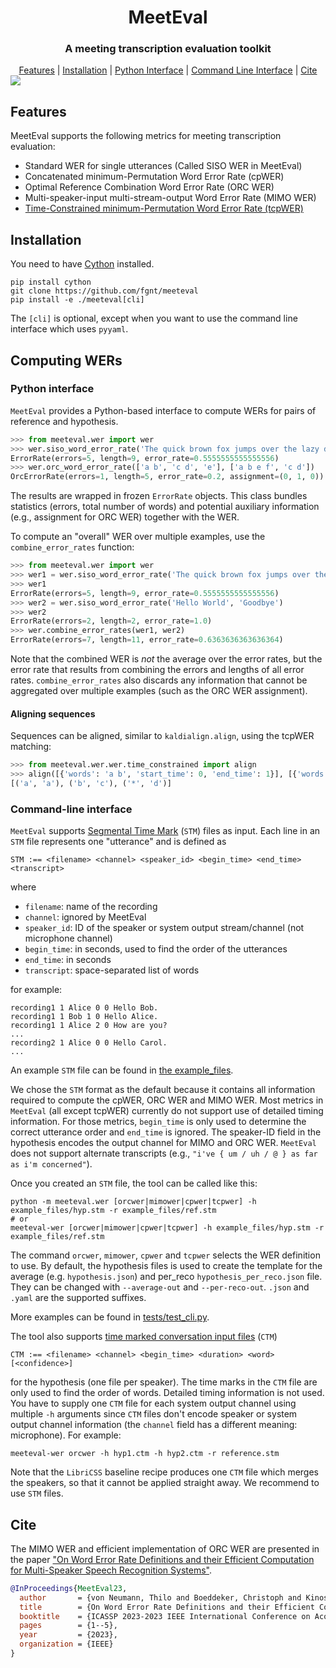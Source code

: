 <h1 align="center">MeetEval</h1> 
<h3 align="center">A meeting transcription evaluation toolkit</h3>
<div align="center"><a href="#features">Features</a> | <a href="#installation">Installation</a> | <a href="#python-interface">Python Interface</a> | <a href="#command-line-interface">Command Line Interface</a> | <a href="#cite">Cite</a></div>
<a href="https://github.com/fgnt/meeteval/actions"><img src="https://github.com/fgnt/meeteval/actions/workflows/pytest.yml/badge.svg"/></a>


## Features
MeetEval supports the following metrics for meeting transcription evaluation:

- Standard WER for single utterances (Called SISO WER in MeetEval)
- Concatenated minimum-Permutation Word Error Rate (cpWER)
- Optimal Reference Combination Word Error Rate (ORC WER)
- Multi-speaker-input multi-stream-output Word Error Rate (MIMO WER)
- [Time-Constrained minimum-Permutation Word Error Rate (tcpWER)](/doc/tcpwer.md)


## Installation

You need to have [Cython](https://cython.org/) installed.

```shell
pip install cython
git clone https://github.com/fgnt/meeteval
pip install -e ./meeteval[cli]
```

The `[cli]` is optional, except when you want to use the command line
interface which uses `pyyaml`.

## Computing WERs

### Python interface

`MeetEval` provides a Python-based interface to compute WERs for pairs of reference and hypothesis.

```python
>>> from meeteval.wer import wer
>>> wer.siso_word_error_rate('The quick brown fox jumps over the lazy dog', 'The kwik browne focks jumps over the lay dock')
ErrorRate(errors=5, length=9, error_rate=0.5555555555555556)
>>> wer.orc_word_error_rate(['a b', 'c d', 'e'], ['a b e f', 'c d'])
OrcErrorRate(errors=1, length=5, error_rate=0.2, assignment=(0, 1, 0))
```

The results are wrapped in frozen `ErrorRate` objects.
This class bundles statistics (errors, total number of words) and potential auxiliary information (e.g., assignment for ORC WER) together with the WER.

To compute an "overall" WER over multiple examples, use the `combine_error_rates` function:

```python
>>> from meeteval.wer import wer
>>> wer1 = wer.siso_word_error_rate('The quick brown fox jumps over the lazy dog', 'The kwik browne focks jumps over the lay dock')
>>> wer1
ErrorRate(errors=5, length=9, error_rate=0.5555555555555556)
>>> wer2 = wer.siso_word_error_rate('Hello World', 'Goodbye')
>>> wer2
ErrorRate(errors=2, length=2, error_rate=1.0)
>>> wer.combine_error_rates(wer1, wer2)
ErrorRate(errors=7, length=11, error_rate=0.6363636363636364)
```

Note that the combined WER is _not_ the average over the error rates, but the error rate that results from combining the errors and lengths of all error rates.
`combine_error_rates` also discards any information that cannot be aggregated over multiple examples (such as the ORC WER assignment).

#### Aligning sequences

Sequences can be aligned, similar to `kaldialign.align`, using the tcpWER matching:
```python
>>> from meeteval.wer.wer.time_constrained import align
>>> align([{'words': 'a b', 'start_time': 0, 'end_time': 1}], [{'words': 'a c', 'start_time': 0, 'end_time': 1}, {'words': 'd', 'start_time': 2, 'end_time': 3}])
[('a', 'a'), ('b', 'c'), ('*', 'd')]
```

### Command-line interface

`MeetEval` supports [Segmental Time Mark](https://github.com/usnistgov/SCTK/blob/master/doc/infmts.htm#L75) (`STM`) files as input.
Each line in an `STM` file represents one "utterance" and is defined as

```STM
STM :== <filename> <channel> <speaker_id> <begin_time> <end_time> <transcript>
```
where
- `filename`: name of the recording
- `channel`: ignored by MeetEval
- `speaker_id`: ID of the speaker or system output stream/channel (not microphone channel)
- `begin_time`: in seconds, used to find the order of the utterances
- `end_time`: in seconds
- `transcript`: space-separated list of words

for example:
```
recording1 1 Alice 0 0 Hello Bob.
recording1 1 Bob 1 0 Hello Alice.
recording1 1 Alice 2 0 How are you?
...
recording2 1 Alice 0 0 Hello Carol.
...
```

An example `STM` file can be found in [the example_files](example_files/ref.stm).

We chose the `STM` format as the default because it contains all information required to compute the cpWER, ORC WER and MIMO WER.
Most metrics in `MeetEval` (all except tcpWER) currently do not support use of detailed timing information.
For those metrics, `begin_time` is only used to determine the correct utterance order and `end_time` is ignored.
The speaker-ID field in the hypothesis encodes the output channel for MIMO and ORC WER.
`MeetEval` does not support alternate transcripts (e.g., `"i've { um / uh / @ } as far as i'm concerned"`).

Once you created an `STM` file, the tool can be called like this:

```shell
python -m meeteval.wer [orcwer|mimower|cpwer|tcpwer] -h example_files/hyp.stm -r example_files/ref.stm
# or
meeteval-wer [orcwer|mimower|cpwer|tcpwer] -h example_files/hyp.stm -r example_files/ref.stm
```

The command `orcwer`, `mimower`, `cpwer` and `tcpwer` selects the WER definition to use.
By default, the hypothesis files is used to create the template for the average
(e.g. `hypothesis.json`) and per_reco `hypothesis_per_reco.json` file.
They can be changed with `--average-out` and `--per-reco-out`.
`.json` and `.yaml` are the supported suffixes.

More examples can be found in [tests/test_cli.py](tests/test_cli.py).

The tool also supports [time marked conversation input  files](https://github.com/usnistgov/SCTK/blob/f48376a203ab17f0d479995d87275db6772dcb4a/doc/infmts.htm#L285) (`CTM`)

```CTM
CTM :== <filename> <channel> <begin_time> <duration> <word> [<confidence>]
```

for the hypothesis (one file per speaker).
The time marks in the `CTM` file are only used to find the order of words.
Detailed timing information is not used.
You have to supply one `CTM` file for each system output channel using multiple `-h` arguments since `CTM` files don't encode speaker or system output channel information (the `channel` field has a different meaning: microphone).
For example:

```shell
meeteval-wer orcwer -h hyp1.ctm -h hyp2.ctm -r reference.stm
```

Note that the `LibriCSS` baseline recipe produces one `CTM` file which merges the speakers, so that it cannot be applied straight away. We recommend to use `STM` files.

## Cite

The MIMO WER and efficient implementation of ORC WER are presented in the paper 
["On Word Error Rate Definitions and their Efficient Computation for Multi-Speaker Speech Recognition Systems"](https://ieeexplore.ieee.org/iel7/10094559/10094560/10094784.pdf).

```bibtex
@InProceedings{MeetEval23,
  author       = {von Neumann, Thilo and Boeddeker, Christoph and Kinoshita, Keisuke and Delcroix, Marc and Haeb-Umbach, Reinhold},
  title        = {On Word Error Rate Definitions and their Efficient Computation for Multi-Speaker Speech Recognition Systems},
  booktitle    = {ICASSP 2023-2023 IEEE International Conference on Acoustics, Speech and Signal Processing (ICASSP)},
  pages        = {1--5},
  year         = {2023},
  organization = {IEEE}
}
```
